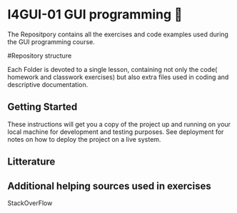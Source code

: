 # I4GUI-01 GUI programming :ghost:

The Repositpory contains all the exercises and code examples used during the GUI programming course.

#Repository structure

Each Folder is devoted to a single lesson, containing not only the code( homework and classwork exercises) but also extra files used in coding
and descriptive documentation.

## Getting Started

These instructions will get you a copy of the project up and running on your local machine for development and testing purposes. See deployment for notes on how to deploy the project on a live system.


## Litterature


## Additional helping sources used in exercises
StackOverFlow


